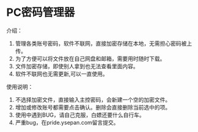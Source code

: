 # PC密码管理器

介绍：
  1. 管理各类账号密码，软件不联网，直接加密存储在本地，无需担心密码被上传。
  2. 为了方便可以将文件放在自己网盘和邮箱，需要用时随时下载。
  3. 文件加密存储，即使别人拿到也无法查看里面内容。
  4. 软件不联网也无需更新,可以一直使用。

使用说明：
  1. 不选择加密文件，直接输入主控密码，会新建一个空的加密文件。
  2. 增加或修改账号都需要点击确认。删除会直接删除当前选中的项。
  3. 使用中遇到BUG，请自己克服，白嫖还要什么自行车。
  4. 严重bug，在pride.ysepan.com留言提交。
